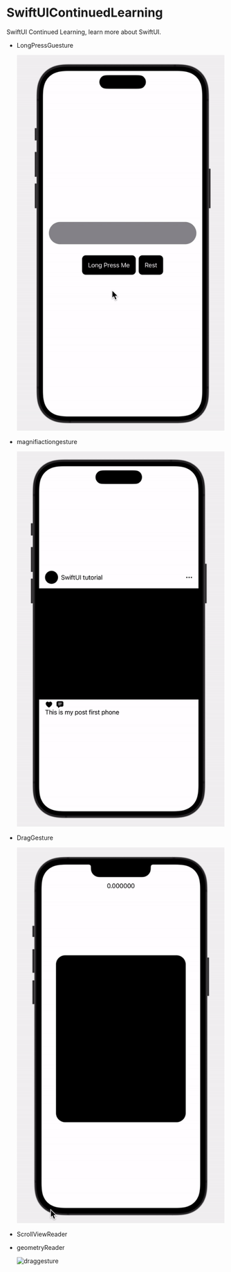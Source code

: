 # SwiftUIContinuedLearning
SwiftUI Continued Learning, learn more about SwiftUI.



* LongPressGuesture

  ![](images/longpressgesture.gif)

  

* magnifiactiongesture

  ![magnifiactiongesture](images/magnifiactiongesture.gif)

* DragGesture

  ![draggesture](images/draggesture.gif)
  
* ScrollViewReader
* geometryReader

  ![draggesture](images/geometryReader.gif)
